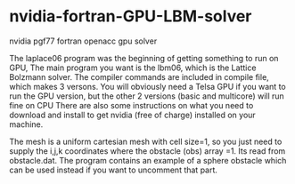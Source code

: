 # nvidia-fortran-GPU-LBM-solver
nvidia pgf77 fortran openacc gpu solver

The laplace06 program was the beginning of getting something to run on GPU,
The main program you want is the lbm06, which is the Lattice Bolzmann solver.
The compiler commands are included in compile file, which makes 3 versons.
You will obviously need a Telsa GPU if you want to run the GPU version,
  but the other 2 versions (basic and multicore) will run fine on CPU
There are also some instructions on what you need to download and install 
to get nvidia (free of charge) installed on your machine. 

The mesh is a uniform cartesian mesh with cell size=1, so you just need 
to supply the i,j,k coordinates where the obstacle (obs) array =1.
Its read from obstacle.dat. The program contains an example of a sphere 
obstacle which can be used instead if you want to uncomment that part.
